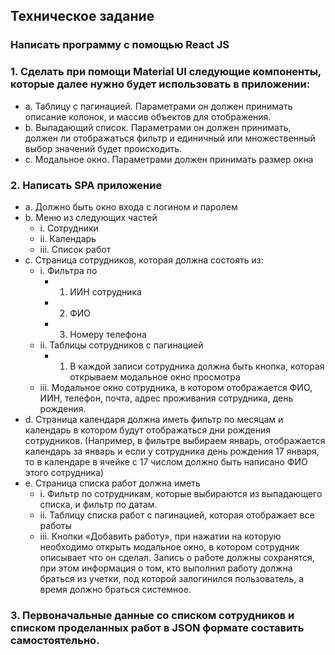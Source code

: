 ## Техническое задание
### Написать программу с помощью React JS

### 1. Сделать при помощи Material UI следующие компоненты, которые далее нужно будет использовать в приложении:
   - a. Таблицу с пагинацией. Параметрами он должен принимать описание колонок, и массив объектов для отображения.
   - b. Выпадающий список. Параметрами он должен принимать, должен ли отображаться фильтр и единичный или множественный выбор значений будет происходить.
   - c. Модальное окно. Параметрами должен принимать размер окна

### 2. Написать SPA приложение
   - a. Должно быть окно входа с логином и паролем
   - b. Меню из следующих частей
      - i. Сотрудники
      - ii. Календарь
      - iii. Список работ
   - c. Страница сотрудников, которая должна состоять из:
      - i. Фильтра по
         - 1. ИИН сотрудника
         - 2. ФИО
         - 3. Номеру телефона
      - ii. Таблицы сотрудников с пагинацией
         - 1. В каждой записи сотрудника должна быть кнопка, которая открываем модальное окно просмотра
      - iii. Модальное окно сотрудника, в котором отображается ФИО, ИИН, телефон, почта, адрес проживания сотрудника, день рождения.
   - d. Страница календаря должна иметь фильтр по месяцам и календарь в котором будут отображаться дни рождения сотрудников. (Например, в фильтре выбираем январь, отображается календарь за январь и если у сотрудника день рождения 17 января, то в календаре в ячейке с 17 числом должно быть написано ФИО этого сотрудника)
   - e. Страница списка работ должна иметь
      - i. Фильтр по сотрудникам, которые выбираются из выпадающего списка, и фильтр по датам.
      - ii. Таблицу списка работ с пагинацией, которая отображает все работы
      - iii. Кнопки «Добавить работу», при нажатии на которую необходимо открыть модальное окно, в котором сотрудник описывает что он сделал. Запись о работе должны сохранятся, при этом информация о том, кто выполнил работу должна браться из учетки, под которой залогинился пользователь, а время должно браться системное.

### 3. Первоначальные данные со списком сотрудников и списком проделанных работ в JSON формате составить самостоятельно.
